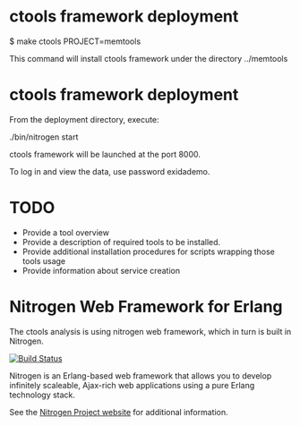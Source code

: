 # ctools framework deployment

$ make ctools PROJECT=memtools

This command will install ctools framework under the directory ../memtools

# ctools framework deployment

From the deployment directory, execute:

./bin/nitrogen start

ctools framework will be launched at the port 8000.

To log in and view the data, use password exidademo.

# TODO
* Provide a tool overview
* Provide a description of required tools to be installed.
* Provide additional installation procedures for scripts wrapping those tools usage
* Provide information about service creation

# Nitrogen Web Framework for Erlang

The ctools analysis is using nitrogen web framework, which in turn is built in Nitrogen.

[![Build Status](https://travis-ci.org/nitrogen/nitrogen.png)](https://travis-ci.org/nitrogen/nitrogen)

Nitrogen is an Erlang-based web framework that allows you to develop
infinitely scaleable, Ajax-rich web applications using a pure Erlang 
technology stack.

See the [Nitrogen Project website](http://nitrogenproject.com) for
additional information.


